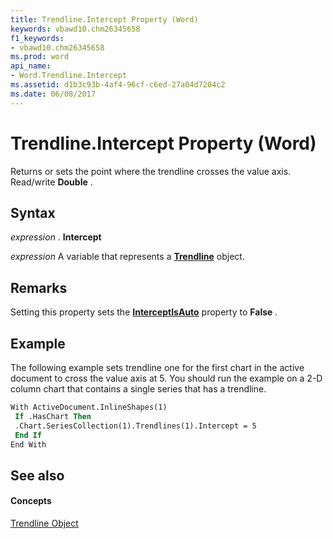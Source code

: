 ```yaml
---
title: Trendline.Intercept Property (Word)
keywords: vbawd10.chm26345658
f1_keywords:
- vbawd10.chm26345658
ms.prod: word
api_name:
- Word.Trendline.Intercept
ms.assetid: d1b3c93b-4af4-96cf-c6ed-27a04d7204c2
ms.date: 06/08/2017
---
```



# Trendline.Intercept Property (Word)

Returns or sets the point where the trendline crosses the value axis. Read/write  **Double** .


## Syntax

 _expression_ . **Intercept**

 _expression_ A variable that represents a **[Trendline](Word.Trendline.md)** object.


## Remarks

Setting this property sets the  **[InterceptIsAuto](Word.Trendline.InterceptIsAuto.md)** property to **False** .


## Example

The following example sets trendline one for the first chart in the active document to cross the value axis at 5. You should run the example on a 2-D column chart that contains a single series that has a trendline.


```vb
With ActiveDocument.InlineShapes(1) 
 If .HasChart Then 
 .Chart.SeriesCollection(1).Trendlines(1).Intercept = 5 
 End If 
End With
```


## See also


#### Concepts


[Trendline Object](Word.Trendline.md)

